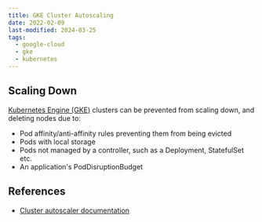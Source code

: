 ```yaml
---
title: GKE Cluster Autoscaling
date: 2022-02-09
last-modified: 2024-03-25
tags:
  - google-cloud
  - gke
  - kubernetes
---
```


## Scaling Down

[Kubernetes Engine (GKE)](notes/Kubernetes%20Engine%20(GKE).md) clusters can be prevented from scaling down, and deleting nodes due to:
- Pod affinity/anti-affinity rules preventing them from being evicted
- Pods with local storage
- Pods not managed by a controller, such as a Deployment, StatefulSet etc.
- An application's PodDisruptionBudget

## References

- [Cluster autoscaler documentation](https://cloud.google.com/kubernetes-engine/docs/concepts/cluster-autoscaler)
